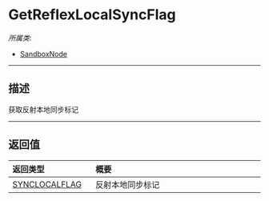 # GetReflexLocalSyncFlag

*所属类*:
* [SandboxNode](/Api/Classes/Base/SandboxNode.md)
------------------------------------------------------------------------------------------
## 描述

获取反射本地同步标记


------------------------------------------------------------------------------------------
## 返回值

|<div style="width:150px">返回类型</div>|<div style="width:520px">概要</div>|
|:---|:---|
|[SYNCLOCALFLAG](/Api/Enums/NodeSyncLocalFlag.md)|反射本地同步标记|
